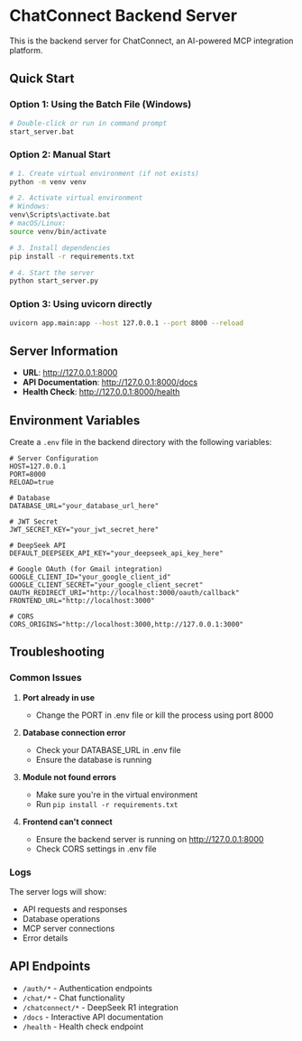 # ChatConnect Backend Server

This is the backend server for ChatConnect, an AI-powered MCP integration platform.

## Quick Start

### Option 1: Using the Batch File (Windows)
```bash
# Double-click or run in command prompt
start_server.bat
```

### Option 2: Manual Start
```bash
# 1. Create virtual environment (if not exists)
python -m venv venv

# 2. Activate virtual environment
# Windows:
venv\Scripts\activate.bat
# macOS/Linux:
source venv/bin/activate

# 3. Install dependencies
pip install -r requirements.txt

# 4. Start the server
python start_server.py
```

### Option 3: Using uvicorn directly
```bash
uvicorn app.main:app --host 127.0.0.1 --port 8000 --reload
```

## Server Information

- **URL**: http://127.0.0.1:8000
- **API Documentation**: http://127.0.0.1:8000/docs
- **Health Check**: http://127.0.0.1:8000/health

## Environment Variables

Create a `.env` file in the backend directory with the following variables:

```env
# Server Configuration
HOST=127.0.0.1
PORT=8000
RELOAD=true

# Database
DATABASE_URL="your_database_url_here"

# JWT Secret
JWT_SECRET_KEY="your_jwt_secret_here"

# DeepSeek API
DEFAULT_DEEPSEEK_API_KEY="your_deepseek_api_key_here"

# Google OAuth (for Gmail integration)
GOOGLE_CLIENT_ID="your_google_client_id"
GOOGLE_CLIENT_SECRET="your_google_client_secret"
OAUTH_REDIRECT_URI="http://localhost:3000/oauth/callback"
FRONTEND_URL="http://localhost:3000"

# CORS
CORS_ORIGINS="http://localhost:3000,http://127.0.0.1:3000"
```

## Troubleshooting

### Common Issues

1. **Port already in use**
   - Change the PORT in .env file or kill the process using port 8000

2. **Database connection error**
   - Check your DATABASE_URL in .env file
   - Ensure the database is running

3. **Module not found errors**
   - Make sure you're in the virtual environment
   - Run `pip install -r requirements.txt`

4. **Frontend can't connect**
   - Ensure the backend server is running on http://127.0.0.1:8000
   - Check CORS settings in .env file

### Logs

The server logs will show:
- API requests and responses
- Database operations
- MCP server connections
- Error details

## API Endpoints

- `/auth/*` - Authentication endpoints
- `/chat/*` - Chat functionality
- `/chatconnect/*` - DeepSeek R1 integration
- `/docs` - Interactive API documentation
- `/health` - Health check endpoint 